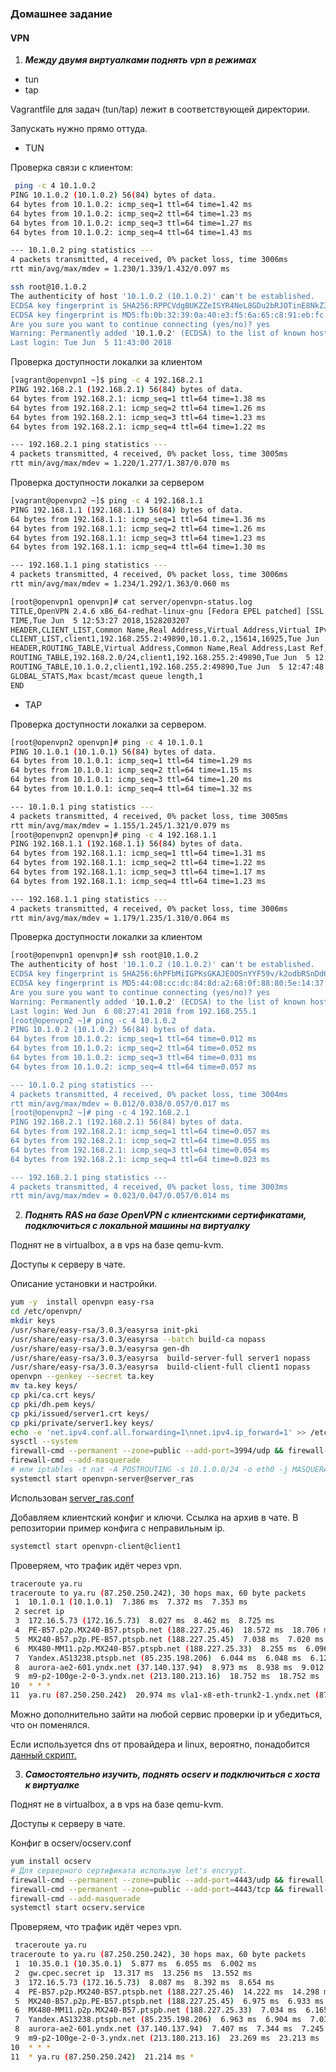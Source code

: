 ### Домашнее задание
#### VPN

1. ***Между двумя виртуалками поднять vpn в режимах***
- tun
- tap

Vagrantfile для задач (tun/tap) лежит в соответствующей директории.

Запускать нужно прямо оттуда.

-  TUN

Проверка связи с клиентом:
```bash
 ping -c 4 10.1.0.2
PING 10.1.0.2 (10.1.0.2) 56(84) bytes of data.
64 bytes from 10.1.0.2: icmp_seq=1 ttl=64 time=1.42 ms
64 bytes from 10.1.0.2: icmp_seq=2 ttl=64 time=1.23 ms
64 bytes from 10.1.0.2: icmp_seq=3 ttl=64 time=1.27 ms
64 bytes from 10.1.0.2: icmp_seq=4 ttl=64 time=1.43 ms

--- 10.1.0.2 ping statistics ---
4 packets transmitted, 4 received, 0% packet loss, time 3006ms
rtt min/avg/max/mdev = 1.230/1.339/1.432/0.097 ms
```
```bash
ssh root@10.1.0.2
The authenticity of host '10.1.0.2 (10.1.0.2)' can't be established.
ECDSA key fingerprint is SHA256:RPPCVdgBUKZZeISYR4NeL8GDu2bRJOTinE8NkZ3OiR4.
ECDSA key fingerprint is MD5:fb:0b:32:39:0a:40:e3:f5:6a:65:c8:91:eb:fc:d9:8f.
Are you sure you want to continue connecting (yes/no)? yes
Warning: Permanently added '10.1.0.2' (ECDSA) to the list of known hosts.
Last login: Tue Jun  5 11:43:00 2018
```
Проверка доступности локалки за клиентом
```bash
[vagrant@openvpn1 ~]$ ping -c 4 192.168.2.1
PING 192.168.2.1 (192.168.2.1) 56(84) bytes of data.
64 bytes from 192.168.2.1: icmp_seq=1 ttl=64 time=1.38 ms
64 bytes from 192.168.2.1: icmp_seq=2 ttl=64 time=1.26 ms
64 bytes from 192.168.2.1: icmp_seq=3 ttl=64 time=1.23 ms
64 bytes from 192.168.2.1: icmp_seq=4 ttl=64 time=1.22 ms

--- 192.168.2.1 ping statistics ---
4 packets transmitted, 4 received, 0% packet loss, time 3005ms
rtt min/avg/max/mdev = 1.220/1.277/1.387/0.070 ms
```
Проверка доступности локалки за сервером
```bash
[vagrant@openvpn2 ~]$ ping -c 4 192.168.1.1
PING 192.168.1.1 (192.168.1.1) 56(84) bytes of data.
64 bytes from 192.168.1.1: icmp_seq=1 ttl=64 time=1.36 ms
64 bytes from 192.168.1.1: icmp_seq=2 ttl=64 time=1.26 ms
64 bytes from 192.168.1.1: icmp_seq=3 ttl=64 time=1.23 ms
64 bytes from 192.168.1.1: icmp_seq=4 ttl=64 time=1.30 ms

--- 192.168.1.1 ping statistics ---
4 packets transmitted, 4 received, 0% packet loss, time 3006ms
rtt min/avg/max/mdev = 1.234/1.292/1.363/0.060 ms
```
```bash
[root@openvpn1 openvpn]# cat server/openvpn-status.log 
TITLE,OpenVPN 2.4.6 x86_64-redhat-linux-gnu [Fedora EPEL patched] [SSL (OpenSSL)] [LZO] [LZ4] [EPOLL] [PKCS11] [MH/PKTINFO] [AEAD] built on Apr 26 2018
TIME,Tue Jun  5 12:53:27 2018,1528203207
HEADER,CLIENT_LIST,Common Name,Real Address,Virtual Address,Virtual IPv6 Address,Bytes Received,Bytes Sent,Connected Since,Connected Since (time_t),Username,Client ID,Peer ID
CLIENT_LIST,client1,192.168.255.2:49890,10.1.0.2,,15614,16925,Tue Jun  5 12:38:22 2018,1528202302,UNDEF,0,0
HEADER,ROUTING_TABLE,Virtual Address,Common Name,Real Address,Last Ref,Last Ref (time_t)
ROUTING_TABLE,192.168.2.0/24,client1,192.168.255.2:49890,Tue Jun  5 12:38:22 2018,1528202302
ROUTING_TABLE,10.1.0.2,client1,192.168.255.2:49890,Tue Jun  5 12:47:48 2018,1528202868
GLOBAL_STATS,Max bcast/mcast queue length,1
END
```

-  TAP

Проверка доступности локалки за сервером.
```bash
[root@openvpn2 openvpn]# ping -c 4 10.1.0.1
PING 10.1.0.1 (10.1.0.1) 56(84) bytes of data.
64 bytes from 10.1.0.1: icmp_seq=1 ttl=64 time=1.29 ms
64 bytes from 10.1.0.1: icmp_seq=2 ttl=64 time=1.15 ms
64 bytes from 10.1.0.1: icmp_seq=3 ttl=64 time=1.20 ms
64 bytes from 10.1.0.1: icmp_seq=4 ttl=64 time=1.32 ms

--- 10.1.0.1 ping statistics ---
4 packets transmitted, 4 received, 0% packet loss, time 3005ms
rtt min/avg/max/mdev = 1.155/1.245/1.321/0.079 ms
[root@openvpn2 openvpn]# ping -c 4 192.168.1.1
PING 192.168.1.1 (192.168.1.1) 56(84) bytes of data.
64 bytes from 192.168.1.1: icmp_seq=1 ttl=64 time=1.31 ms
64 bytes from 192.168.1.1: icmp_seq=2 ttl=64 time=1.22 ms
64 bytes from 192.168.1.1: icmp_seq=3 ttl=64 time=1.17 ms
64 bytes from 192.168.1.1: icmp_seq=4 ttl=64 time=1.23 ms

--- 192.168.1.1 ping statistics ---
4 packets transmitted, 4 received, 0% packet loss, time 3006ms
rtt min/avg/max/mdev = 1.179/1.235/1.310/0.064 ms
```
Проверка доступности локалки за клиентом
```bash
[root@openvpn1 openvpn]# ssh root@10.1.0.2
The authenticity of host '10.1.0.2 (10.1.0.2)' can't be established.
ECDSA key fingerprint is SHA256:6hPFbMiIGPKsGKAJE0OSnYYF59v/k2odbRSnDd6vkng.
ECDSA key fingerprint is MD5:44:08:cc:dc:84:8d:a2:68:0f:88:80:5e:14:37:b6:aa.
Are you sure you want to continue connecting (yes/no)? yes
Warning: Permanently added '10.1.0.2' (ECDSA) to the list of known hosts.
Last login: Wed Jun  6 08:27:41 2018 from 192.168.255.1
[root@openvpn2 ~]# ping -c 4 10.1.0.2
PING 10.1.0.2 (10.1.0.2) 56(84) bytes of data.
64 bytes from 10.1.0.2: icmp_seq=1 ttl=64 time=0.012 ms
64 bytes from 10.1.0.2: icmp_seq=2 ttl=64 time=0.052 ms
64 bytes from 10.1.0.2: icmp_seq=3 ttl=64 time=0.031 ms
64 bytes from 10.1.0.2: icmp_seq=4 ttl=64 time=0.057 ms

--- 10.1.0.2 ping statistics ---
4 packets transmitted, 4 received, 0% packet loss, time 3004ms
rtt min/avg/max/mdev = 0.012/0.038/0.057/0.017 ms
[root@openvpn2 ~]# ping -c 4 192.168.2.1
PING 192.168.2.1 (192.168.2.1) 56(84) bytes of data.
64 bytes from 192.168.2.1: icmp_seq=1 ttl=64 time=0.057 ms
64 bytes from 192.168.2.1: icmp_seq=2 ttl=64 time=0.055 ms
64 bytes from 192.168.2.1: icmp_seq=3 ttl=64 time=0.054 ms
64 bytes from 192.168.2.1: icmp_seq=4 ttl=64 time=0.023 ms

--- 192.168.2.1 ping statistics ---
4 packets transmitted, 4 received, 0% packet loss, time 3003ms
rtt min/avg/max/mdev = 0.023/0.047/0.057/0.014 ms
```

2. ***Поднять RAS на базе OpenVPN с клиентскими сертификатами, подключиться с локальной машины на виртуалку***

Поднят не в virtualbox, а в vps на базе qemu-kvm.

Доступы к серверу в чате.

Описание установки и настройки.

```bash
yum -y  install openvpn easy-rsa
cd /etc/openvpn/
mkdir keys
/usr/share/easy-rsa/3.0.3/easyrsa init-pki
/usr/share/easy-rsa/3.0.3/easyrsa --batch build-ca nopass
/usr/share/easy-rsa/3.0.3/easyrsa gen-dh
/usr/share/easy-rsa/3.0.3/easyrsa  build-server-full server1 nopass
/usr/share/easy-rsa/3.0.3/easyrsa  build-client-full client1 nopass
openvpn --genkey --secret ta.key
mv ta.key keys/
cp pki/ca.crt keys/
cp pki/dh.pem keys/
cp pki/issued/server1.crt keys/
cp pki/private/server1.key keys/
echo -e 'net.ipv4.conf.all.forwarding=1\nnet.ipv4.ip_forward=1' >> /etc/sysctl.d/99-override.conf
sysctl --system
firewall-cmd --permanent --zone=public --add-port=3994/udp && firewall-cmd --reload
firewall-cmd --add-masquerade
# или iptables -t nat -A POSTROUTING -s 10.1.0.0/24 -o eth0 -j MASQUERADE если не используем firewall-cmd
systemctl start openvpn-server@server_ras
```
Использован [server_ras.conf](https://github.com/YogSottot/otus_linux_1804/blob/master/2/11/ras/server_ras.conf)



Добавляем клиентский конфиг и ключи. Ссылка на архив в чате. В репозитории пример конфига с неправильным ip.
```bash
systemctl start openvpn-client@client1

```
Проверяем, что трафик идёт через vpn.
```bash
traceroute ya.ru
traceroute to ya.ru (87.250.250.242), 30 hops max, 60 byte packets
 1  10.1.0.1 (10.1.0.1)  7.386 ms  7.372 ms  7.353 ms
 2 secret ip
 3  172.16.5.73 (172.16.5.73)  8.027 ms  8.462 ms  8.725 ms
 4  PE-B57.p2p.MX240-B57.ptspb.net (188.227.25.46)  18.572 ms  18.706 ms  18.995 ms
 5  MX240-B57.p2p.PE-B57.ptspb.net (188.227.25.45)  7.038 ms  7.020 ms  7.037 ms
 6  MX480-MM11.p2p.MX240-B57.ptspb.net (188.227.25.33)  8.255 ms  6.096 ms  6.043 ms
 7  Yandex.AS13238.ptspb.net (85.235.198.206)  6.044 ms  6.048 ms  6.125 ms
 8  aurora-ae2-601.yndx.net (37.140.137.94)  8.973 ms  8.938 ms  9.012 ms
 9  m9-p2-100ge-2-0-3.yndx.net (213.180.213.16)  18.752 ms  18.752 ms  18.983 ms
10  * * *
11  ya.ru (87.250.250.242)  20.974 ms vla1-x8-eth-trunk2-1.yndx.net (87.250.239.241)  24.206 ms  24.185 ms
```
Можно дополнительно зайти на любой сервис проверки ip и убедиться, что он поменялся.

Если используется dns от провайдера и linux, вероятно, понадобится [данный скрипт.](https://github.com/masterkorp/openvpn-update-resolv-conf)

3. ***Самостоятельно изучить, поднять ocserv и подключиться с хоста к виртуалке***

Поднят не в virtualbox, а в vps на базе qemu-kvm.

Доступы к серверу в чате.

Конфиг в ocserv/ocserv.conf
```bash
yum install ocserv
# Для серверного сертификата использую let's encrypt.
firewall-cmd --permanent --zone=public --add-port=4443/udp && firewall-cmd --reload
firewall-cmd --permanent --zone=public --add-port=4443/tcp && firewall-cmd --reload
firewall-cmd --add-masquerade
systemctl start ocserv.service
```
Проверяем, что трафик идёт через vpn.
```bash
 traceroute ya.ru
traceroute to ya.ru (87.250.250.242), 30 hops max, 60 byte packets
 1  10.35.0.1 (10.35.0.1)  5.877 ms  6.055 ms  6.002 ms
 2  gw.cpec.secret ip  13.317 ms  13.256 ms  13.552 ms
 3  172.16.5.73 (172.16.5.73)  8.087 ms  8.392 ms  8.654 ms
 4  PE-B57.p2p.MX240-B57.ptspb.net (188.227.25.46)  14.222 ms  14.298 ms  14.528 ms
 5  MX240-B57.p2p.PE-B57.ptspb.net (188.227.25.45)  6.975 ms  6.933 ms  7.095 ms
 6  MX480-MM11.p2p.MX240-B57.ptspb.net (188.227.25.33)  7.034 ms  6.165 ms  6.588 ms
 7  Yandex.AS13238.ptspb.net (85.235.198.206)  6.963 ms  6.904 ms  7.032 ms
 8  aurora-ae2-601.yndx.net (37.140.137.94)  7.407 ms  7.344 ms  7.245 ms
 9  m9-p2-100ge-2-0-3.yndx.net (213.180.213.16)  23.269 ms  23.213 ms  23.377 ms
10  * * *
11  * ya.ru (87.250.250.242)  21.214 ms *
```

